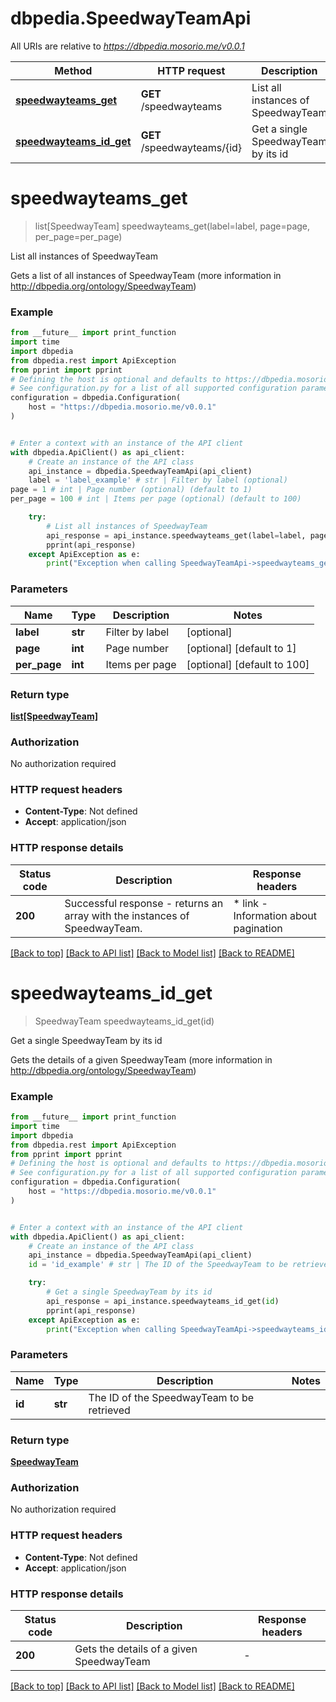 # dbpedia.SpeedwayTeamApi

All URIs are relative to *https://dbpedia.mosorio.me/v0.0.1*

Method | HTTP request | Description
------------- | ------------- | -------------
[**speedwayteams_get**](SpeedwayTeamApi.md#speedwayteams_get) | **GET** /speedwayteams | List all instances of SpeedwayTeam
[**speedwayteams_id_get**](SpeedwayTeamApi.md#speedwayteams_id_get) | **GET** /speedwayteams/{id} | Get a single SpeedwayTeam by its id


# **speedwayteams_get**
> list[SpeedwayTeam] speedwayteams_get(label=label, page=page, per_page=per_page)

List all instances of SpeedwayTeam

Gets a list of all instances of SpeedwayTeam (more information in http://dbpedia.org/ontology/SpeedwayTeam)

### Example

```python
from __future__ import print_function
import time
import dbpedia
from dbpedia.rest import ApiException
from pprint import pprint
# Defining the host is optional and defaults to https://dbpedia.mosorio.me/v0.0.1
# See configuration.py for a list of all supported configuration parameters.
configuration = dbpedia.Configuration(
    host = "https://dbpedia.mosorio.me/v0.0.1"
)


# Enter a context with an instance of the API client
with dbpedia.ApiClient() as api_client:
    # Create an instance of the API class
    api_instance = dbpedia.SpeedwayTeamApi(api_client)
    label = 'label_example' # str | Filter by label (optional)
page = 1 # int | Page number (optional) (default to 1)
per_page = 100 # int | Items per page (optional) (default to 100)

    try:
        # List all instances of SpeedwayTeam
        api_response = api_instance.speedwayteams_get(label=label, page=page, per_page=per_page)
        pprint(api_response)
    except ApiException as e:
        print("Exception when calling SpeedwayTeamApi->speedwayteams_get: %s\n" % e)
```

### Parameters

Name | Type | Description  | Notes
------------- | ------------- | ------------- | -------------
 **label** | **str**| Filter by label | [optional] 
 **page** | **int**| Page number | [optional] [default to 1]
 **per_page** | **int**| Items per page | [optional] [default to 100]

### Return type

[**list[SpeedwayTeam]**](SpeedwayTeam.md)

### Authorization

No authorization required

### HTTP request headers

 - **Content-Type**: Not defined
 - **Accept**: application/json

### HTTP response details
| Status code | Description | Response headers |
|-------------|-------------|------------------|
**200** | Successful response - returns an array with the instances of SpeedwayTeam. |  * link - Information about pagination <br>  |

[[Back to top]](#) [[Back to API list]](../README.md#documentation-for-api-endpoints) [[Back to Model list]](../README.md#documentation-for-models) [[Back to README]](../README.md)

# **speedwayteams_id_get**
> SpeedwayTeam speedwayteams_id_get(id)

Get a single SpeedwayTeam by its id

Gets the details of a given SpeedwayTeam (more information in http://dbpedia.org/ontology/SpeedwayTeam)

### Example

```python
from __future__ import print_function
import time
import dbpedia
from dbpedia.rest import ApiException
from pprint import pprint
# Defining the host is optional and defaults to https://dbpedia.mosorio.me/v0.0.1
# See configuration.py for a list of all supported configuration parameters.
configuration = dbpedia.Configuration(
    host = "https://dbpedia.mosorio.me/v0.0.1"
)


# Enter a context with an instance of the API client
with dbpedia.ApiClient() as api_client:
    # Create an instance of the API class
    api_instance = dbpedia.SpeedwayTeamApi(api_client)
    id = 'id_example' # str | The ID of the SpeedwayTeam to be retrieved

    try:
        # Get a single SpeedwayTeam by its id
        api_response = api_instance.speedwayteams_id_get(id)
        pprint(api_response)
    except ApiException as e:
        print("Exception when calling SpeedwayTeamApi->speedwayteams_id_get: %s\n" % e)
```

### Parameters

Name | Type | Description  | Notes
------------- | ------------- | ------------- | -------------
 **id** | **str**| The ID of the SpeedwayTeam to be retrieved | 

### Return type

[**SpeedwayTeam**](SpeedwayTeam.md)

### Authorization

No authorization required

### HTTP request headers

 - **Content-Type**: Not defined
 - **Accept**: application/json

### HTTP response details
| Status code | Description | Response headers |
|-------------|-------------|------------------|
**200** | Gets the details of a given SpeedwayTeam |  -  |

[[Back to top]](#) [[Back to API list]](../README.md#documentation-for-api-endpoints) [[Back to Model list]](../README.md#documentation-for-models) [[Back to README]](../README.md)

